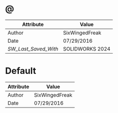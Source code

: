 # @
| Attribute | Value |
| ---  | ---     |
| Author | SixWingedFreak |
| Date | 07/29/2016 |
| _SW_Last_Saved_With_ | SOLIDWORKS 2024 |
# Default
| Attribute | Value |
| ---  | ---     |
| Author | SixWingedFreak |
| Date | 07/29/2016 |
